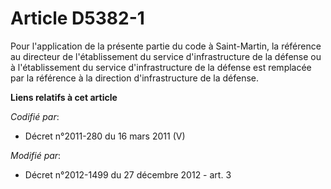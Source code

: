 # Article D5382-1

Pour l'application de la présente partie du code à Saint-Martin, la référence au         directeur de l'établissement du
service d'infrastructure de la défense ou à l'établissement du service d'infrastructure de la défense est remplacée par la
référence à la direction d'infrastructure de la défense.

**Liens relatifs à cet article**

_Codifié par_:

  - Décret n°2011-280 du 16 mars 2011 (V)

_Modifié par_:

  - Décret n°2012-1499 du 27 décembre 2012 - art. 3
